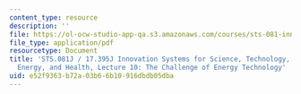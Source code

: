 ```yaml
---
content_type: resource
description: ''
file: https://ol-ocw-studio-app-qa.s3.amazonaws.com/courses/sts-081-innovation-systems-for-science-technology-energy-manufacturing-and-health-spring-2017/e52f9363b72a03b66b10916dbdb05dba_MITSTS_081JS17_lec10.pdf
file_type: application/pdf
resourcetype: Document
title: 'STS.081J / 17.395J Innovation Systems for Science, Technology, Manufacturing,
  Energy, and Health, Lecture 10: The Challenge of Energy Technology'
uid: e52f9363-b72a-03b6-6b10-916dbdb05dba
---
```

